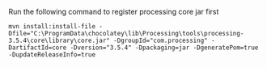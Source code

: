 Run the following command to register processing core jar first

    mvn install:install-file -Dfile="C:\ProgramData\chocolatey\lib\Processing\tools\processing-3.5.4\core\library\core.jar" -DgroupId="com.processing" -DartifactId=core -Dversion="3.5.4" -Dpackaging=jar -DgeneratePom=true -DupdateReleaseInfo=true
